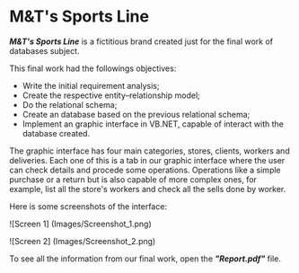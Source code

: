 # M&T's Sports Line

*__M&T's Sports Line__* is a fictitious brand created just for the final work of databases subject.

This final work had the followings objectives:

- Write the initial requirement analysis;
- Create the respective entity–relationship model;
- Do the relational schema;
- Create an database based on the previous relational schema;
- Implement an graphic interface in VB.NET, capable of interact with the database created. 

The graphic interface has four main categories, stores, clients, workers and deliveries. Each one of this is a tab in our graphic interface where the user 
can check details and procede some operations. Operations like a simple purchase or a return but is also capable of more complex ones, for example, list all
the store's workers and check all the sells done by worker.

Here is some screenshots of the interface:

![Screen 1] (Images/Screenshot_1.png)

![Screen 2] (Images/Screenshot_2.png)

To see all the information from our final work, open the *__"Report.pdf"__* file.
